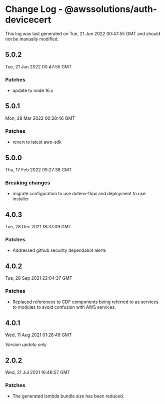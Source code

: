 # Change Log - @awssolutions/auth-devicecert

This log was last generated on Tue, 21 Jun 2022 00:47:55 GMT and should not be manually modified.

## 5.0.2

Tue, 21 Jun 2022 00:47:55 GMT

### Patches

- update to node 16.x

## 5.0.1

Mon, 28 Mar 2022 00:28:46 GMT

### Patches

- revert to latest aws-sdk

## 5.0.0

Thu, 17 Feb 2022 09:27:38 GMT

### Breaking changes

- migrate configuration to use dotenv-flow and deployment to use installer

## 4.0.3

Tue, 28 Dec 2021 18:37:09 GMT

### Patches

- Addressed github security dependabot alerts

## 4.0.2

Tue, 28 Sep 2021 22:04:37 GMT

### Patches

- Replaced references to CDF components being referred to as services to modules to avoid confusion with AWS services.

## 4.0.1

Wed, 11 Aug 2021 01:26:49 GMT

_Version update only_

## 2.0.2

Wed, 21 Jul 2021 16:46:57 GMT

### Patches

- The generated lambda bundle size has been reduced.
